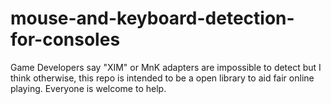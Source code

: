 # mouse-and-keyboard-detection-for-consoles
Game Developers say "XIM" or MnK adapters are impossible to detect but I think otherwise, this repo is intended to be a open library to aid fair online playing. Everyone is welcome to help.
